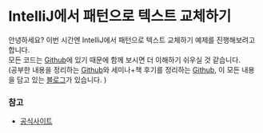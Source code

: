 # IntelliJ에서 패턴으로 텍스트 교체하기

안녕하세요? 이번 시간엔 IntelliJ에서 패턴으로 텍스트 교체하기 예제를 진행해보려고 합니다.  
모든 코드는 [Github](https://github.com/jojoldu/blog-code/tree/master/intellij-tip-regex-replacement)에 있기 때문에 함께 보시면 더 이해하기 쉬우실 것 같습니다.  
(공부한 내용을 정리하는 [Github](https://github.com/jojoldu/blog-code)와 세미나+책 후기를 정리하는 [Github](https://github.com/jojoldu/review), 이 모든 내용을 담고 있는 [블로그](http://jojoldu.tistory.com/)가 있습니다. )<br/>
 

### 참고
* [공식사이트](https://www.jetbrains.com/help/idea/finding-and-replacing-text-in-file-using-regular-expressions.html)